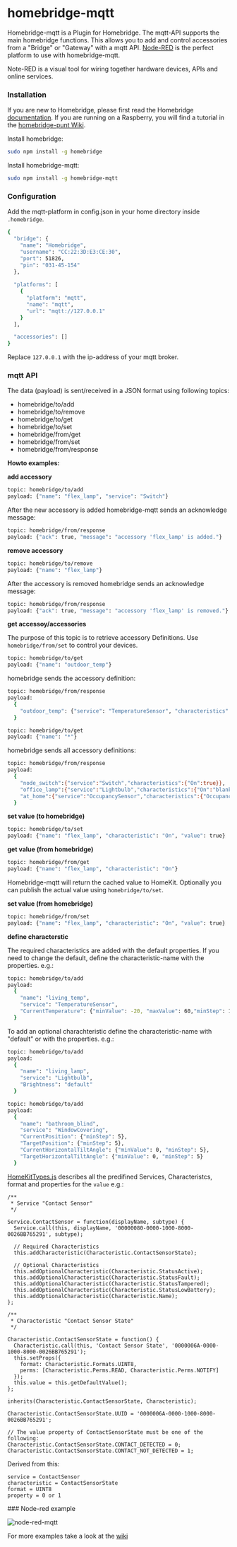 # homebridge-mqtt
Homebridge-mqtt is a Plugin for Homebridge. The mqtt-API supports the main homebridge functions. This allows you to add and control accessories from a "Bridge" or "Gateway" with a mqtt API. [Node-RED](http://nodered.org/) is the perfect platform to use with homebridge-mqtt.

Note-RED is a visual tool for wiring together hardware devices, APIs and online services.

### Installation

If you are new to Homebridge, please first read the Homebridge [documentation](https://www.npmjs.com/package/homebridge).
If you are running on a Raspberry, you will find a tutorial in the [homebridge-punt Wiki](https://github.com/cflurin/homebridge-punt/wiki/Running-Homebridge-on-a-Raspberry-Pi).

Install homebridge:
```sh
sudo npm install -g homebridge
```
Install homebridge-mqtt:
```sh
sudo npm install -g homebridge-mqtt
```

### Configuration
Add the mqtt-platform in config.json in your home directory inside `.homebridge`.

```sh
{
  "bridge": {
    "name": "Homebridge",
    "username": "CC:22:3D:E3:CE:30",
    "port": 51826,
    "pin": "031-45-154"
  },
  
  "platforms": [
    {
      "platform": "mqtt",
      "name": "mqtt",
      "url": "mqtt://127.0.0.1"
    }
  ],           

  "accessories": []
}
```

Replace `127.0.0.1` with the ip-address of your mqtt broker.

### mqtt API

The data (payload) is sent/received in a JSON format using following topics:


* homebridge/to/add
* homebridge/to/remove
* homebridge/to/get
* homebridge/to/set
* homebridge/from/get
* homebridge/from/set
* homebridge/from/response


**Howto examples:**

**add accessory**

```sh
topic: homebridge/to/add
payload: {"name": "flex_lamp", "service": "Switch"}
```

After the new accessory is added homebridge-mqtt sends an acknowledge message:

```sh
topic: homebridge/from/response
payload: {"ack": true, "message": "accessory 'flex_lamp' is added."}
```

**remove accessory**

```sh
topic: homebridge/to/remove
payload: {"name": "flex_lamp"}
```

After the accessory is removed homebridge sends an acknowledge message:

```sh
topic: homebridge/from/response
payload: {"ack": true, "message": "accessory 'flex_lamp' is removed."}
```

**get accessoy/accessories**

The purpose of this topic is to retrieve accessory Definitions.
Use `homebridge/from/set` to control your devices.

```sh
topic: homebridge/to/get
payload: {"name": "outdoor_temp"}
```

homebridge sends the accessory definition:

```sh
topic: homebridge/from/response
payload:
  {
    "outdoor_temp": {"service": "TemperatureSensor", "characteristics": {"CurrentTemperature": "13.4"}}
  }
```

```sh
topic: homebridge/to/get
payload: {"name": "*"}
```

homebridge sends all accessory definitions:

```sh
topic: homebridge/from/response
payload:
  {
    "node_switch":{"service":"Switch","characteristics":{"On":true}},
    "office_lamp":{"service":"Lightbulb","characteristics":{"On":"blank","Brightness":65}},
    "at_home":{"service":"OccupancySensor","characteristics":{"OccupancyDetected":1}}
  }
```

**set value (to homebridge)**

```sh
topic: homebridge/to/set
payload: {"name": "flex_lamp", "characteristic": "On", "value": true}
```

**get value (from homebridge)**

```sh
topic: homebridge/from/get
payload: {"name": "flex_lamp", "characteristic": "On"}
```

Homebridge-mqtt will return the cached value to HomeKit. Optionally you can publish the actual value using
`homebridge/to/set`.

**set value (from homebridge)**

```sh
topic: homebridge/from/set
payload: {"name": "flex_lamp", "characteristic": "On", "value": true}
```

**define characterstic**

The required characteristics are added with the default properties. If you need to change the default, define the characteristic-name with the properties. e.g.:

```sh
topic: homebridge/to/add
payload:
  {
    "name": "living_temp",
    "service": "TemperatureSensor",
    "CurrentTemperature": {"minValue": -20, "maxValue": 60,"minStep": 1}
  }
```

To add an optional charachteristic define the characteristic-name with "default" or with the properties. e.g.:

```sh
topic: homebridge/to/add
payload: 
  {
    "name": "living_lamp",
    "service": "Lightbulb",
    "Brightness": "default"
  }
```

```sh
topic: homebridge/to/add
payload:
  {
    "name": "bathroom_blind",
    "service": "WindowCovering",
    "CurrentPosition": {"minStep": 5},
    "TargetPosition": {"minStep": 5},
    "CurrentHorizontalTiltAngle": {"minValue": 0, "minStep": 5},
    "TargetHorizontalTiltAngle": {"minValue": 0, "minStep": 5}
  }

```

[HomeKitTypes.js](https://github.com/KhaosT/HAP-NodeJS/blob/master/lib/gen/HomeKitTypes.js) describes all the predifined Services, Characteristcs, format and properties for the `value` e.g.:

```
/**
 * Service "Contact Sensor"
 */

Service.ContactSensor = function(displayName, subtype) {
  Service.call(this, displayName, '00000080-0000-1000-8000-0026BB765291', subtype);

  // Required Characteristics
  this.addCharacteristic(Characteristic.ContactSensorState);

  // Optional Characteristics
  this.addOptionalCharacteristic(Characteristic.StatusActive);
  this.addOptionalCharacteristic(Characteristic.StatusFault);
  this.addOptionalCharacteristic(Characteristic.StatusTampered);
  this.addOptionalCharacteristic(Characteristic.StatusLowBattery);
  this.addOptionalCharacteristic(Characteristic.Name);
};

/**
 * Characteristic "Contact Sensor State"
 */

Characteristic.ContactSensorState = function() {
  Characteristic.call(this, 'Contact Sensor State', '0000006A-0000-1000-8000-0026BB765291');
  this.setProps({
    format: Characteristic.Formats.UINT8,
    perms: [Characteristic.Perms.READ, Characteristic.Perms.NOTIFY]
  });
  this.value = this.getDefaultValue();
};

inherits(Characteristic.ContactSensorState, Characteristic);

Characteristic.ContactSensorState.UUID = '0000006A-0000-1000-8000-0026BB765291';

// The value property of ContactSensorState must be one of the following:
Characteristic.ContactSensorState.CONTACT_DETECTED = 0;
Characteristic.ContactSensorState.CONTACT_NOT_DETECTED = 1;
```

Derived from this:

```
service = ContactSensor
characteristic = ContactSensorState
format = UINT8
property = 0 or 1
```

### Node-red example

![node-red-mqtt](https://cloud.githubusercontent.com/assets/5056710/17394282/9ac0afbc-5a28-11e6-8d6e-01d2e1a32870.jpg)

For more examples take a look at the [wiki](https://github.com/cflurin/homebridge-mqtt/wiki)